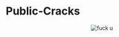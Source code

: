 # Public-Cracks

<p align="center"> <img src="https://cdn.discordapp.com/emojis/916800513251639347.png?size=4096" alt="fuck u" /> </p>
